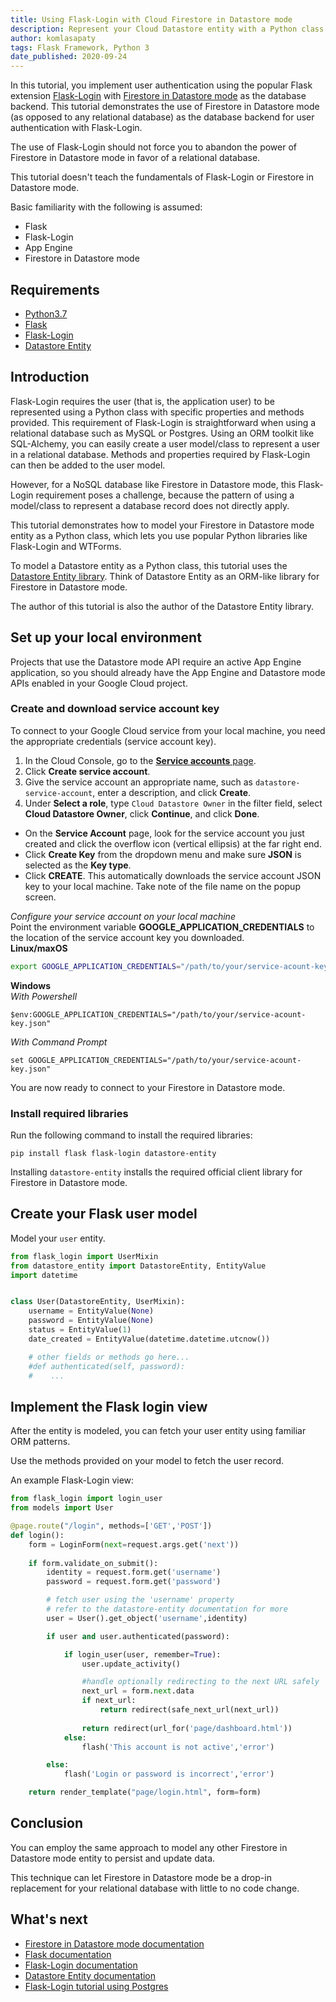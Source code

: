 ```yaml
---
title: Using Flask-Login with Cloud Firestore in Datastore mode
description: Represent your Cloud Datastore entity with a Python class and use this for Flask-Login user management.
author: komlasapaty
tags: Flask Framework, Python 3
date_published: 2020-09-24
---
```


In this tutorial, you implement user authentication using the popular Flask extension [Flask-Login](https://flask-login.readthedocs.io) with
[Firestore in Datastore mode](https://cloud.google.com/datastore/docs/datastore-api-tutorial) as the database backend. This tutorial demonstrates the use of 
Firestore in Datastore mode (as opposed to any relational database) as the database backend for user authentication with Flask-Login.

The use of Flask-Login should not force you to abandon the power of Firestore in Datastore mode in favor of a relational database.

This tutorial doesn't teach the fundamentals of Flask-Login or Firestore in Datastore mode.

Basic familiarity with the following is assumed:

- Flask
- Flask-Login
- App Engine
- Firestore in Datastore mode

## Requirements

-  [Python3.7](https://www.python.org/downloads/) 
-  [Flask](https://github.com/pallets/flask) 
-  [Flask-Login](https://flask-login.readthedocs.io) 
-  [Datastore Entity](https://datastore-entity.readthedocs.io)  

## Introduction

Flask-Login requires the user (that is, the application user) to be represented using a Python class with specific properties and methods provided. This 
requirement of Flask-Login is straightforward when using a relational database such as MySQL or Postgres. Using an ORM toolkit like SQL-Alchemy, you can easily 
create a user model/class to represent a user in a relational database. Methods and properties required by Flask-Login can then be added to the user model.

However, for a NoSQL database like Firestore in Datastore mode, this Flask-Login requirement poses a challenge, because the pattern of using a model/class to 
represent a database record does not directly apply.  

This tutorial demonstrates how to model your Firestore in Datastore mode entity as a Python class, which lets you use popular Python libraries like 
Flask-Login and WTForms.  

To model a Datastore entity as a Python class, this tutorial uses the [Datastore Entity library](https://datastore-entity.readthedocs.io). Think of Datastore 
Entity as an ORM-like library for Firestore in Datastore mode. 

The author of this tutorial is also the author of the Datastore Entity library.  

## Set up your local environment

Projects that use the Datastore mode API require an active App Engine application, so you should already have the App Engine and Datastore mode APIs enabled in
your Google Cloud project.  

### Create and download service account key

To connect to your Google Cloud service from your local machine, you need the appropriate credentials (service account key).

1.  In the Cloud Console, go to the [**Service accounts** page](https://console.cloud.google.com/iam-admin/serviceaccounts).
1.  Click **Create service account**.
1.  Give the service account an appropriate name, such as `datastore-service-account`, enter a description, and click **Create**.
1.  Under **Select a role**, type `Cloud Datastore Owner` in the filter field, select **Cloud Datastore Owner**, click **Continue**, and click **Done**.
- On the **Service Account** page, look for the service account you just created and click the overflow icon (vertical ellipsis) at the far right end.
- Click **Create Key**  from the dropdown menu and make sure **JSON** is selected as the **Key type**.
- Click **CREATE**. This automatically downloads the service account JSON key to your local machine. Take note of the file name on the popup screen.


_Configure your service account on your local machine_  
Point the environment variable **GOOGLE_APPLICATION_CREDENTIALS** to the location of the service account key you downloaded.  
**Linux/maxOS**  
```bash
export GOOGLE_APPLICATION_CREDENTIALS="/path/to/your/service-acount-key.json"  
```
**Windows**  
_With Powershell_  
```
$env:GOOGLE_APPLICATION_CREDENTIALS="/path/to/your/service-acount-key.json"  
```
_With Command Prompt_  
```
set GOOGLE_APPLICATION_CREDENTIALS="/path/to/your/service-acount-key.json"  
```
You are now ready to connect to your Firestore in Datastore mode.


### Install required libraries

Run the following command to install the required libraries:

    pip install flask flask-login datastore-entity

Installing `datastore-entity` installs the required official client library for Firestore in Datastore mode.

## Create your Flask user model

Model your `user` entity.

```python
from flask_login import UserMixin
from datastore_entity import DatastoreEntity, EntityValue
import datetime


class User(DatastoreEntity, UserMixin):
    username = EntityValue(None)
    password = EntityValue(None)
    status = EntityValue(1)
    date_created = EntityValue(datetime.datetime.utcnow())

    # other fields or methods go here...
    #def authenticated(self, password):
    #    ...
```

## Implement the Flask login view

After the entity is modeled, you can fetch your user entity using familiar ORM patterns.

Use the methods provided on your model to fetch the user record.

An example Flask-Login view:

```python
from flask_login import login_user
from models import User

@page.route("/login", methods=['GET','POST'])
def login():
    form = LoginForm(next=request.args.get('next'))
    
    if form.validate_on_submit():
        identity = request.form.get('username')
        password = request.form.get('password')

        # fetch user using the 'username' property
        # refer to the datastore-entity documentation for more
        user = User().get_object('username',identity)

        if user and user.authenticated(password):

            if login_user(user, remember=True):
                user.update_activity()

                #handle optionally redirecting to the next URL safely
                next_url = form.next.data
                if next_url:
                    return redirect(safe_next_url(next_url))
                
                return redirect(url_for('page/dashboard.html'))
            else:
                flash('This account is not active','error')

        else: 
            flash('Login or password is incorrect','error')

    return render_template("page/login.html", form=form)
```

## Conclusion

You can employ the same approach to model any other Firestore in Datastore mode entity to persist and update data.

This technique can let Firestore in Datastore mode be a drop-in replacement for your relational database with little to no code change.


## What's next

-  [Firestore in Datastore mode documentation](https://cloud.google.com/datastore)
-  [Flask documentation](https://flask.palletsprojects.com/en/1.1.x/)
-  [Flask-Login documentation](https://flask-login.readthedocs.io) 
-  [Datastore Entity documentation](https://datastore-entity.readthedocs.io)
-  [Flask-Login tutorial using Postgres](https://hackersandslackers.com/flask-login-user-authentication)
